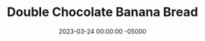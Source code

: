 ---
layout: post
title: "Double Chocolate Banana Bread"
date:   2023-03-24 00:00:00 -05000
categories: 
- Recipes
- Healthier Dessert
permalink: /recipes/double-chocolate-banana-bread
image: /assets/Food/Healthier Dessert/Choc Bread/choc-bread-cover.jpg
ing: chocbread-ing
facts: chocbread-facts
section1: Wet
start2: Oat flour
section2: Dry
start3: Sugar free chocolate chips
section3: Mix-ins
start4: 
section4: 
start5: 
section5: 
Prep: 10
Rest: 
Cook: 55
Source1: https://www.youtube.com/watch?v=4AaCp1rMbGo
Source2: 
whisk: https://s.samsungfood.com/ssERn
tags: 
- cocoa
- chocolate chip
- cocoa powder
- banana
- yogurt
- maple
- honey
- gluten free
- oats
- oat flour
- vic
Description: Banana bread is a great breakfast or dessert for a crowd, and this healthy chocolate banana bread is a great way to still feel great at sweets time. It's very similar to my blueberry muffins and breakfast banana bread recipes.  Check out my <a href="pbj-muffin">Peanut Butter and Jelly Muffins</a> and my <a href="banana-bread">Breakfast Banana Bread</a> for similar recipes
Instructions: 
- Preheat the oven to 350F, and line a bread pan with parchment paper. Spray the inside of the paper as well<br><br>

- Whisk together dry ingredients (oat flour, cornstarch, cocoa, baking soda, and salt) in a bowl. In a separate bowl, mash a banana. Add the rest of the wet ingredients (maple syrup, applesauce, yogurt, and egg) to the bowl and mix<br><br>

- Pour the dry ingredients into the wet, and combine.  Fold in the chocolate chips<br><br>

- Transfer the batter to the lined pan.  Cover with aluminum foil, and bake at 350F for 55 minutes. You can also bake them as 32 mini muffins for 16 minutes<br><br>

- Let cool completely in the fridge for about an hour, then slice
- <center><img src="/assets/Food/Healthier Dessert/Choc Bread/choc-bread-5.jpg" alt="" class="instruction-image"></center>
---